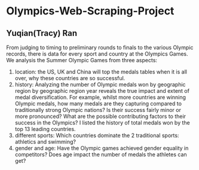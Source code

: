 # Olympics-Web-Scraping-Project
## Yuqian(Tracy) Ran
From judging to timing to preliminary rounds to finals to the various Olympic records, there is data for every sport and country at the Olympics Games.
We analysis the Summer Olympic Games from three aspects: 
1.	location: the US, UK and China will top the medals tables when it is all over, why these countries are so successful.
2.	history: 
Analyzing the number of Olympic medals won by geographic region by geographic region year reveals the true impact and extent of medal diversification. For example, whilst more countries are winning Olympic medals, how many medals are they capturing compared to traditionally strong Olympic nations? Is their success fairly minor or more pronounced? What are the possible contributing factors to their success in the Olympics? I listed the history of total medals won by the top 13 leading countries. 
3.	different sports: Which countries dominate the 2 traditional sports: athletics and swimming?
4.	gender and age: Have the Olympic games achieved gender equality in competitors? Does age impact the number of medals the athletes can get? 

